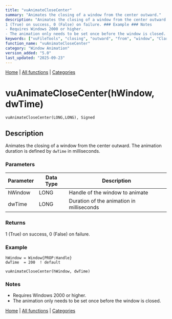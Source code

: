```yaml
---
title: "vuAnimateCloseCenter"
summary: "Animates the closing of a window from the center outward."
description: "Animates the closing of a window from the center outward. The animation duration is defined by `dwTime` in milliseconds. ### Parameters ### Returns
1 (True) on success, 0 (False) on failure. ### Example ### Notes
- Requires Windows 2000 or higher.  
- The animation only needs to be set once before the window is closed. [Home](../index.md) | [All functions](index.md) | [Categories](../categories/index.md)"
keywords: ["vuFileTools", "closing", "outward", "from", "window", "Clarion", "animation", "center", "Windows", "vuanimateclosecenter", "animates"]
function_name: "vuAnimateCloseCenter"
category: "Window Animation"
version_added: "5.0"
last_updated: "2025-09-23"
---
```


[Home](../index.md) | [All functions](index.md) | [Categories](../categories/index.md)

# vuAnimateCloseCenter(hWindow, dwTime)

```Prototype
vuAnimateCloseCenter(LONG,LONG), Signed
```


## Description
Animates the closing of a window from the center outward. The animation duration is defined by `dwTime` in milliseconds.

### Parameters

| Parameter | Data Type | Description                                    |
|-----------|-----------|------------------------------------------------|
| hWindow   | LONG      | Handle of the window to animate                |
| dwTime    | LONG      | Duration of the animation in milliseconds      |

### Returns
1 (True) on success, 0 (False) on failure.

### Example

```Clarion
hWindow = Window{PROP:Handle}
dwTime  = 200  ! default

vuAnimateCloseCenter(hWindow, dwTime)
```

### Notes
- Requires Windows 2000 or higher.  
- The animation only needs to be set once before the window is closed.

[Home](../index.md) | [All functions](index.md) | [Categories](../categories/index.md)

